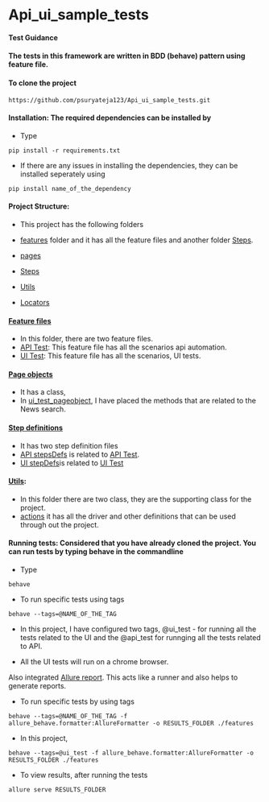 # Api_ui_sample_tests

#### Test Guidance

#### The tests in this framework are written in BDD (behave) pattern using feature file.

#### To clone the project 
```
https://github.com/psuryateja123/Api_ui_sample_tests.git
```

#### Installation: The required dependencies can be installed by 
* Type
```
pip install -r requirements.txt
```

* If there are any issues in installing the dependencies, they can be installed seperately using 
```
pip install name_of_the_dependency
```

#### Project Structure: 

* This project has the following folders

* [features](features) folder and it has all the feature files and another folder [Steps](features/steps).
* [pages](pages)
* [Steps](features/steps)
* [Utils](utils)
* [Locators](locators)

#### [Feature files](features)
* In this folder, there are two feature files.
* [API Test](features/api_tests.feature): This feature file has all the scenarios api automation.
* [UI Test](features/ui_test.feature): This feature file has all the scenarios, UI tests.

#### [Page objects](pages)
* It has a class, 
* In [ui_test_pageobject](pages/ui_test_pageObjects.py), I have placed the methods that are related to the News search.

#### [Step definitions](features/steps)
* It has two step definition files
* [API stepsDefs](features/steps/api_test_stepDefs.py) is related to [API Test](features/api_tests.feature).
* [UI stepDefs](features/steps/ui_test_stepDefs.py)is related to [UI Test](features/ui_test.feature)

#### [Utils](utils): 
* In this folder there are two class, they are the supporting class for the project.
* [actions](utils/actions.py) it has all the driver and other definitions that can be used through out the project.

#### Running tests: Considered that you have already cloned the project. You can run tests by typing behave in the commandline

* Type
```
behave
```
* To run specific tests using tags
```
behave --tags=@NAME_OF_THE_TAG
```

* In this project, I have configured two tags, @ui_test - for running all the tests related to the UI and the @api_test for runnging all the tests related to API.

* All the UI tests will run on a chrome browser.

Also integrated [Allure report](https://docs.qameta.io/allure/). This acts like a runner and also helps to generate reports.

* To run specific tests by using tags
```
behave --tags=@NAME_OF_THE_TAG -f allure_behave.formatter:AllureFormatter -o RESULTS_FOLDER ./features

```
* In this project, 

```
behave --tags=@ui_test -f allure_behave.formatter:AllureFormatter -o RESULTS_FOLDER ./features

```

* To view results, after running the tests

```
allure serve RESULTS_FOLDER
```
